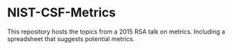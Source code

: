 # NIST-CSF-Metrics
This repository hosts the topics from a 2015 RSA talk on metrics.  Including a spreadsheet that suggests potential metrics.
